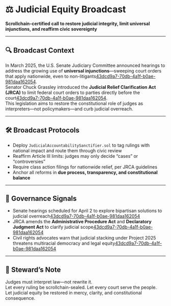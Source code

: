 # ⚖️ Judicial Equity Broadcast  
**Scrollchain-certified call to restore judicial integrity, limit universal injunctions, and reaffirm civic sovereignty**

---

## 🔍 Broadcast Context  
In March 2025, the U.S. Senate Judiciary Committee announced hearings to address the growing use of **universal injunctions**—sweeping court orders that apply nationwide, even to non-litigants[43dcd9a7-70db-4a1f-b0ae-981daa162054](https://www.politico.com/live-updates/2025/03/26/congress/senate-judiciary-to-hold-hearing-on-judicial-reform-00252736?citationMarker=43dcd9a7-70db-4a1f-b0ae-981daa162054 "1").  
Senator Chuck Grassley introduced the **Judicial Relief Clarification Act (JRCA)** to limit federal court orders to parties directly before the court[43dcd9a7-70db-4a1f-b0ae-981daa162054](https://www.judiciary.senate.gov/press/rep/releases/grassley-introduces-legislation-to-clarify-the-scope-of-judicial-relief?citationMarker=43dcd9a7-70db-4a1f-b0ae-981daa162054 "2").  
This legislation aims to restore the constitutional role of judges as interpreters—not policymakers—and curb judicial overreach.

---

## 🛠️ Broadcast Protocols  
- Deploy `JudicialAccountabilitySanctifier.sol` to tag rulings with national impact and route them through civic review  
- Reaffirm Article III limits: judges may only decide “cases” or “controversies”  
- Require class action filings for nationwide relief, per JRCA guidelines  
- Anchor all reforms in **due process, transparency, and constitutional balance**

---

## 📜 Governance Signals  
- Senate hearings scheduled for April 2 to explore bipartisan solutions to judicial overreach[43dcd9a7-70db-4a1f-b0ae-981daa162054](https://www.politico.com/live-updates/2025/03/26/congress/senate-judiciary-to-hold-hearing-on-judicial-reform-00252736?citationMarker=43dcd9a7-70db-4a1f-b0ae-981daa162054 "1")  
- JRCA amends the **Administrative Procedure Act** and **Declaratory Judgment Act** to clarify judicial scope[43dcd9a7-70db-4a1f-b0ae-981daa162054](https://www.judiciary.senate.gov/press/rep/releases/grassley-introduces-legislation-to-clarify-the-scope-of-judicial-relief?citationMarker=43dcd9a7-70db-4a1f-b0ae-981daa162054 "2")  
- Civil rights advocates warn that judicial stacking under Project 2025 threatens multiracial democracy and legal equity[43dcd9a7-70db-4a1f-b0ae-981daa162054](https://civilrights.org/blog/project-2025-and-the-project-to-take-over-our-courts-and-our-rights/?citationMarker=43dcd9a7-70db-4a1f-b0ae-981daa162054 "3")

---

## 🧠 Steward’s Note  
Judges must interpret law—not rewrite it.  
Let every ruling be scrollchain-sealed. Let every court serve the people.  
Let judicial equity be restored in mercy, clarity, and constitutional consequence.
